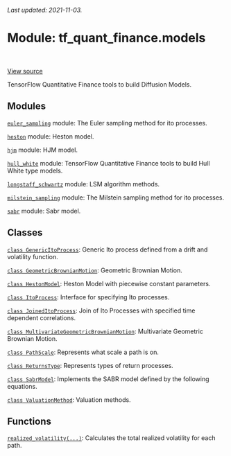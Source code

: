 <!--
This file is generated by a tool. Do not edit directly.
For open-source contributions the docs will be updated automatically.
-->

*Last updated: 2021-11-03.*

<div itemscope itemtype="http://developers.google.com/ReferenceObject">
<meta itemprop="name" content="tf_quant_finance.models" />
<meta itemprop="path" content="Stable" />
</div>

# Module: tf_quant_finance.models

<!-- Insert buttons and diff -->

<table class="tfo-notebook-buttons tfo-api" align="left">
</table>

<a target="_blank" href="https://github.com/google/tf-quant-finance/blob/master/tf_quant_finance/models/__init__.py">View source</a>



TensorFlow Quantitative Finance tools to build Diffusion Models.



## Modules

[`euler_sampling`](../tf_quant_finance/models/euler_sampling.md) module: The Euler sampling method for ito processes.

[`heston`](../tf_quant_finance/models/heston.md) module: Heston model.

[`hjm`](../tf_quant_finance/models/hjm.md) module: HJM model.

[`hull_white`](../tf_quant_finance/models/hull_white.md) module: TensorFlow Quantitative Finance tools to build Hull White type models.

[`longstaff_schwartz`](../tf_quant_finance/models/longstaff_schwartz.md) module: LSM algorithm methods.

[`milstein_sampling`](../tf_quant_finance/models/milstein_sampling.md) module: The Milstein sampling method for ito processes.

[`sabr`](../tf_quant_finance/models/sabr.md) module: Sabr model.

## Classes

[`class GenericItoProcess`](../tf_quant_finance/models/GenericItoProcess.md): Generic Ito process defined from a drift and volatility function.

[`class GeometricBrownianMotion`](../tf_quant_finance/models/GeometricBrownianMotion.md): Geometric Brownian Motion.

[`class HestonModel`](../tf_quant_finance/models/HestonModel.md): Heston Model with piecewise constant parameters.

[`class ItoProcess`](../tf_quant_finance/models/ItoProcess.md): Interface for specifying Ito processes.

[`class JoinedItoProcess`](../tf_quant_finance/models/JoinedItoProcess.md): Join of Ito Processes with specified time dependent correlations.

[`class MultivariateGeometricBrownianMotion`](../tf_quant_finance/models/MultivariateGeometricBrownianMotion.md): Multivariate Geometric Brownian Motion.

[`class PathScale`](../tf_quant_finance/models/PathScale.md): Represents what scale a path is on.

[`class ReturnsType`](../tf_quant_finance/models/ReturnsType.md): Represents types of return processes.

[`class SabrModel`](../tf_quant_finance/models/SabrModel.md): Implements the SABR model defined by the following equations.

[`class ValuationMethod`](../tf_quant_finance/models/ValuationMethod.md): Valuation methods.

## Functions

[`realized_volatility(...)`](../tf_quant_finance/models/realized_volatility.md): Calculates the total realized volatility for each path.


